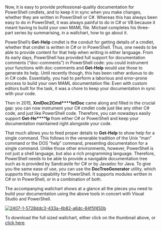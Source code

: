 Now, it is easy to provide professional-quality documentation for PowerShell cmdlets, and to keep it in sync when you make changes, whether they are written in PowerShell or C#. Whereas this has always been easy to do in PowerShell, it was always painful to do in C# or VB because it meant having to build your own MAML file. Michael completes his three-part series by summarising, in a wallchart, how to go about it.

PowerShell’s **Get-Help** cmdlet is the conduit for getting details of a cmdlet, whether that cmdlet is written in C# or in PowerShell. Thus, one needs to be able to provide content for that help when writing in either language. From its early days, PowerShell has provided full support for documentation comments (“doc-comments”) in PowerShell code: you could instrument your functions with doc-comments and **Get-Help** would use those to generate its help. Until recently though, this has been rather arduous to do in C# code. Essentially, you had to perform a laborious and error-prone process to build your own MAML documentation file: Even with custom editors built for the task, it was a chore to keep your documentation in sync with your code.

Then in 2015, **XmlDoc2Cmd****letDoc** came along and filled in the crucial gap: you can now instrument your C# cmdlet code just like any other C# code, and just like PowerShell code. Therefore, you can nowadays easily support **Get-He****lp** from either C# or PowerShell and keep your documentation maintained right alongside your code.

That much allows you to feed proper details to **Get-Help** to show help for a single command. This follows in the venerable tradition of the Unix “man” command or the DOS “help” command, presenting documentation for a single command. Unlike those other environments, however, PowerShell is not just a shell language, but also a rich programming language. Therefore, PowerShell needs to be able to provide a navigable documentation tree such as is provided by Sandcastle for C# or by Javadoc for Java. To give you the same ease of use, you can use the **DocTreeGenerator** utility, which supports this key capability for PowerShell. It supports modules written in C# or in PowerShell, or in a combination of both.

The accompanying wallchart shows at a glance all the pieces you need to build your documentation using the above tools in concert with Visual Studio and PowerShell.

[![2407-1-5728ddc3-433a-4b82-a6dc-84f5f450b][fig1]][1]

To download the full sized wallchart, either click on the thumbnail above, or [click here][2].

[fig1]: Unified%20Approach%20to%20Generating%20Documentation%20for%20PowerShell%20Cmdlets%20-%20Simple%20Talk/2407-1-5728ddc3-433a-4b82-a6dc-84f5f450b519.png

[1]: https://www.simple-talk.com/content/file.ashx?file=12790
[2]: https://www.simple-talk.com/content/file.ashx?file=12790